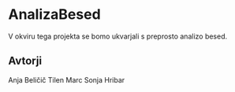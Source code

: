 # AnalizaBesed

V okviru tega projekta se bomo ukvarjali s preprosto analizo besed.

## Avtorji

Anja Beličič
Tilen Marc
Sonja Hribar